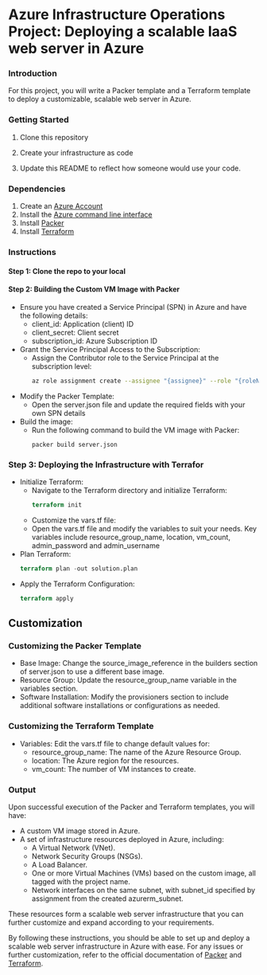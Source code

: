 # Azure Infrastructure Operations Project: Deploying a scalable IaaS web server in Azure

### Introduction
For this project, you will write a Packer template and a Terraform template to deploy a customizable, scalable web server in Azure.

### Getting Started
1. Clone this repository

2. Create your infrastructure as code

3. Update this README to reflect how someone would use your code.

### Dependencies
1. Create an [Azure Account](https://portal.azure.com) 
2. Install the [Azure command line interface](https://docs.microsoft.com/en-us/cli/azure/install-azure-cli?view=azure-cli-latest)
3. Install [Packer](https://www.packer.io/downloads)
4. Install [Terraform](https://www.terraform.io/downloads.html)

### Instructions
#### Step 1: Clone the repo to your local
#### Step 2: Building the Custom VM Image with Packer
 - Ensure you have created a Service Principal (SPN) in Azure and have the following details:
   - client_id: Application (client) ID
   - client_secret: Client secret
   - subscription_id: Azure Subscription ID
- Grant the Service Principal Access to the Subscription:
  - Assign the Contributor role to the Service Principal at the subscription level:
    ```sh
    az role assignment create --assignee "{assignee}" --role "{roleNameOrId}" --scope "/subscriptions/{subscriptionId}"
    ``` 
- Modify the Packer Template:
  - Open the server.json file and update the required fields with your own SPN details
- Build the image:
  - Run the following command to build the VM image with Packer:
    ```
    packer build server.json
    ``` 
### Step 3: Deploying the Infrastructure with Terrafor
  - Initialize Terraform:
    - Navigate to the Terraform directory and initialize Terraform:
      ```terraform
      terraform init
      ```
    - Customize the vars.tf file:
    - Open the vars.tf file and modify the variables to suit your needs. Key variables include resource_group_name, location, vm_count, admin_password and admin_username
  - Plan Terraform:
    ``` terraform
    terraform plan -out solution.plan
    ```
  - Apply the Terraform Configuration:
    ```terraform
    terraform apply
    ```
## Customization
### Customizing the Packer Template
- Base Image: Change the source_image_reference in the builders section of server.json to use a different base image.
- Resource Group: Update the resource_group_name variable in the variables section.
- Software Installation: Modify the provisioners section to include additional software installations or configurations as needed.
### Customizing the Terraform Template
- Variables: Edit the vars.tf file to change default values for:
  - resource_group_name: The name of the Azure Resource Group.
  - location: The Azure region for the resources.
  - vm_count: The number of VM instances to create.

### Output

Upon successful execution of the Packer and Terraform templates, you will have:

 - A custom VM image stored in Azure.
 - A set of infrastructure resources deployed in Azure, including:
   - A Virtual Network (VNet).
   - Network Security Groups (NSGs).
   - A Load Balancer.
   - One or more Virtual Machines (VMs) based on the custom image, all tagged with the project name.
   - Network interfaces on the same subnet, with subnet_id specified by assignment from the created azurerm_subnet.
 
These resources form a scalable web server infrastructure that you can further customize and expand according to your requirements.

By following these instructions, you should be able to set up and deploy a scalable web server infrastructure in Azure with ease. For any issues or further customization, refer to the official documentation of [Packer](https://www.packer.io/) and [Terraform](https://www.terraform.io/).
